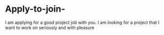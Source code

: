 # Apply-to-join-
I am applying for a good project job with you. I am looking for a project that I want to work on seriously and with pleasure 
